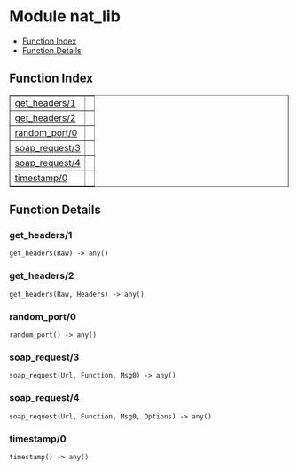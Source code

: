 

# Module nat_lib #
* [Function Index](#index)
* [Function Details](#functions)

<a name="index"></a>

## Function Index ##


<table width="100%" border="1" cellspacing="0" cellpadding="2" summary="function index"><tr><td valign="top"><a href="#get_headers-1">get_headers/1</a></td><td></td></tr><tr><td valign="top"><a href="#get_headers-2">get_headers/2</a></td><td></td></tr><tr><td valign="top"><a href="#random_port-0">random_port/0</a></td><td></td></tr><tr><td valign="top"><a href="#soap_request-3">soap_request/3</a></td><td></td></tr><tr><td valign="top"><a href="#soap_request-4">soap_request/4</a></td><td></td></tr><tr><td valign="top"><a href="#timestamp-0">timestamp/0</a></td><td></td></tr></table>


<a name="functions"></a>

## Function Details ##

<a name="get_headers-1"></a>

### get_headers/1 ###

`get_headers(Raw) -> any()`

<a name="get_headers-2"></a>

### get_headers/2 ###

`get_headers(Raw, Headers) -> any()`

<a name="random_port-0"></a>

### random_port/0 ###

`random_port() -> any()`

<a name="soap_request-3"></a>

### soap_request/3 ###

`soap_request(Url, Function, Msg0) -> any()`

<a name="soap_request-4"></a>

### soap_request/4 ###

`soap_request(Url, Function, Msg0, Options) -> any()`

<a name="timestamp-0"></a>

### timestamp/0 ###

`timestamp() -> any()`

